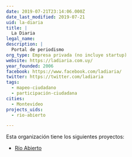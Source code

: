 ```yaml
---
date: 2019-07-21T23:14:06.000Z
date_last_modified: 2019-07-21
uid: la-diaria
title: |
  La Diaria
legal_name: 
description: |
  Portal de periodismo
org_type: Empresa privada (no incluye startup)
website: https://ladiaria.com.uy/
year_founded: 2006
facebook: https://www.facebook.com/ladiaria/
twitter: https://twitter.com/ladiaria
tags:
  - mapeo-ciudadano
  - participación-ciudadana
cities: 
  - Montevideo
projects_uids:
  - rio-abierto

---
```


Esta organización tiene los siguientes proyectos:

- [Río Abierto](/proyectos/rio-abierto)
